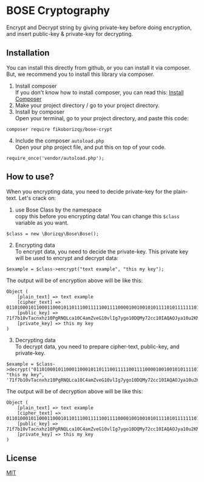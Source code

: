 # BOSE Cryptography
Encrypt and Decrypt string by giving private-key before doing encryption, and insert public-key &amp; private-key for decrypting.

## Installation
You can install this directly from github, or you can install it via composer. But, we recommend you to install this library via composer.

1. Install composer  
If you don't know how to install composer, you can read this: [Install Composer](https://getcomposer.org/download/)
2. Make your project directory / go to your project directory.
3. Install by composer  
Open your terminal, go to your project directory, and paste this code:
```
composer require fikoborizqy/bose-crypt
```
4. Include the composer `autoload.php`  
Open your php project file, and put this on top of your code.
```
require_once('vendor/autoload.php');
```

## How to use?
When you encrypting data, you need to decide private-key for the plain-text. Let's crack on:

1. use Bose Class by the namespace  
copy this before you encrypting data! You can change this `$class` variable as you want.
```
$class = new \Borizqy\Bose\Bose();
```
2. Encrypting data  
To encrypt data, you need to decide the private-key. This private key will be used to encrypt and decrypt data:
```
$example = $class->encrypt("text example", "this my key");
```
The output will be of encryption above will be like this:
```
Object (
    [plain_text] => text example
    [cipher_text] => 01101000101100011000101101110011111001111000010010010101111010111111101111101001111101011000011110000111010010111010101
    [public_key] => 71f7b10vTacnxhz10PgRNQLca10C4amZveG10vlIg7ygo10DQMy72cc10IAQAOJya10u2KMZZ1F10E2K0VHbY10G2oGPVPQ10u2KMZZ1F10E1Rr8N7410I1DvgxBE100iCUmdg1
    [private_key] => this my key
)
```

3. Decrypting data  
To decrypt data, you need to prepare cipher-text, public-key, and private-key.
```
$example = $class->decrypt("01101000101100011000101101110011111001111000010010010101111010111111101111101001111101011000011110000111010010111010101", "this my key", '71f7b10vTacnxhz10PgRNQLca10C4amZveG10vlIg7ygo10DQMy72cc10IAQAOJya10u2KMZZ1F10E2K0VHbY10G2oGPVPQ10u2KMZZ1F10E1Rr8N7410I1DvgxBE100iCUmdg1');
```
The output will be of decryption above will be like this:
```
Object (
    [plain_text] => text example
    [cipher_text] => 01101000101100011000101101110011111001111000010010010101111010111111101111101001111101011000011110000111010010111010101
    [public_key] => 71f7b10vTacnxhz10PgRNQLca10C4amZveG10vlIg7ygo10DQMy72cc10IAQAOJya10u2KMZZ1F10E2K0VHbY10G2oGPVPQ10u2KMZZ1F10E1Rr8N7410I1DvgxBE100iCUmdg1
    [private_key] => this my key
)
```

## License
[MIT](https://choosealicense.com/licenses/mit/)
